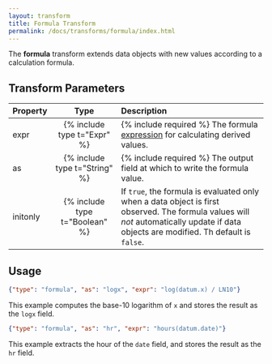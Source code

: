 ```yaml
---
layout: transform
title: Formula Transform
permalink: /docs/transforms/formula/index.html
---
```


The **formula** transform extends data objects with new values according to a calculation formula.

## Transform Parameters

| Property            | Type                           | Description   |
| :------------------ | :----------------------------: | :------------ |
| expr                | {% include type t="Expr" %}    | {% include required %} The formula [expression](../../expressions) for calculating derived values.|
| as                  | {% include type t="String" %}  | {% include required %} The output field at which to write the formula value.|
| initonly            | {% include type t="Boolean" %} | If `true`, the formula is evaluated only when a data object is first observed. The formula values will _not_ automatically update if data objects are modified. Th default is `false`.|


## Usage

```json
{"type": "formula", "as": "logx", "expr": "log(datum.x) / LN10"}
```

This example computes the base-10 logarithm of `x` and stores the result as the `logx` field.

```json
{"type": "formula", "as": "hr", "expr": "hours(datum.date)"}
```

This example extracts the hour of the `date` field, and stores the result as the `hr` field.
